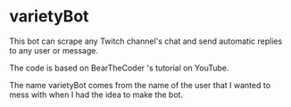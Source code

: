 # varietyBot
This bot can scrape any Twitch channel's chat and send automatic replies to any user or message.

The code is based on BearTheCoder 's tutorial on YouTube.

The name varietyBot comes from the name of the user that I wanted to mess with when I had the idea to make the bot.
